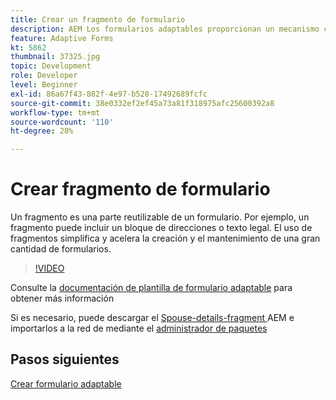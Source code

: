 ```yaml
---
title: Crear un fragmento de formulario
description: AEM Los formularios adaptables proporcionan un mecanismo cómodo para crear segmentos de formulario como un panel o un grupo de campos solo una vez y reutilizarlos.
feature: Adaptive Forms
kt: 5862
thumbnail: 37325.jpg
topic: Development
role: Developer
level: Beginner
exl-id: 86a67f43-882f-4e97-b528-17492689fcfc
source-git-commit: 38e0332ef2ef45a73a81f318975afc25600392a8
workflow-type: tm+mt
source-wordcount: '110'
ht-degree: 28%

---
```


# Crear fragmento de formulario

Un fragmento es una parte reutilizable de un formulario. Por ejemplo, un fragmento puede incluir un bloque de direcciones o texto legal. El uso de fragmentos simplifica y acelera la creación y el mantenimiento de una gran cantidad de formularios.


>[!VIDEO](https://video.tv.adobe.com/v/37325?quality=12&learn=on)



Consulte la [documentación de plantilla de formulario adaptable](https://experienceleague.adobe.com/docs/experience-manager-65/forms/adaptive-forms-basic-authoring/adaptive-form-fragments.html) para obtener más información

Si es necesario, puede descargar el [Spouse-details-fragment ](assets/spouse-details-fragment.zip) AEM e importarlos a la red de mediante el [administrador de paquetes](http://localhost:4502/crx/packmgr/index.jsp)

## Pasos siguientes

[Crear formulario adaptable](./create-adaptive-form.md)
